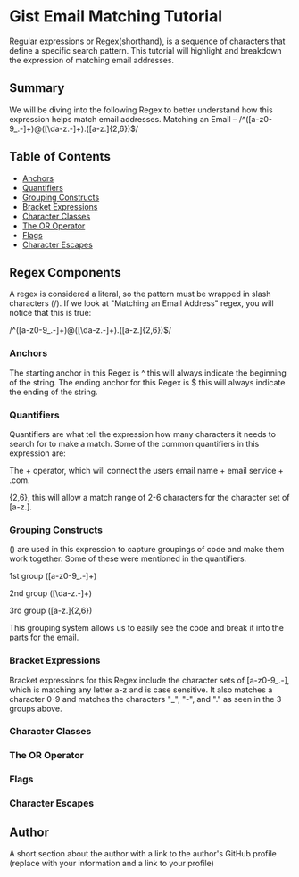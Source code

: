 # Gist Email Matching Tutorial

Regular expressions or Regex(shorthand), is a sequence of characters that define a specific search pattern. This tutorial will highlight and breakdown the expression of matching email addresses. 

## Summary

We will be diving into the following Regex to better understand how this expression helps match email addresses. 
Matching an Email – /^([a-z0-9_\.-]+)@([\da-z\.-]+)\.([a-z\.]{2,6})$/

## Table of Contents

- [Anchors](#anchors)
- [Quantifiers](#quantifiers)
- [Grouping Constructs](#grouping-constructs)
- [Bracket Expressions](#bracket-expressions)
- [Character Classes](#character-classes)
- [The OR Operator](#the-or-operator)
- [Flags](#flags)
- [Character Escapes](#character-escapes)

## Regex Components

A regex is considered a literal, so the pattern must be wrapped in slash characters (/). If we look at "Matching an Email Address" regex, you will notice that this is true:

/^([a-z0-9_\.-]+)@([\da-z\.-]+)\.([a-z\.]{2,6})$/

### Anchors

The starting anchor in this Regex is ^ this will always indicate the beginning of the string. The ending anchor for this Regex is $ this will always indicate the ending of the string.

### Quantifiers

Quantifiers are what tell the expression how many characters it needs to search for to make a match. Some of the common quantifiers in this expression are:

The + operator, which will connect the users email name + email service + .com.

{2,6}, this will allow a match range of 2-6 characters for the character set of [a-z\.].


### Grouping Constructs

() are used in this expression to capture groupings of code and make them work together. Some of these were mentioned in the quantifiers.

1st group ([a-z0-9_\.-]+)

2nd group ([\da-z\.-]+)

3rd group ([a-z\.]{2,6})

This grouping system allows us to easily see the code and break it into the parts for the email.

### Bracket Expressions

Bracket expressions for this Regex include the character sets of [a-z0-9_\.-], which is matching any letter a-z and is case sensitive. It also matches a character 0-9 and matches the characters "_", "-", and "." as seen in the 3 groups above.

### Character Classes

### The OR Operator

### Flags

### Character Escapes

## Author

A short section about the author with a link to the author's GitHub profile (replace with your information and a link to your profile)
